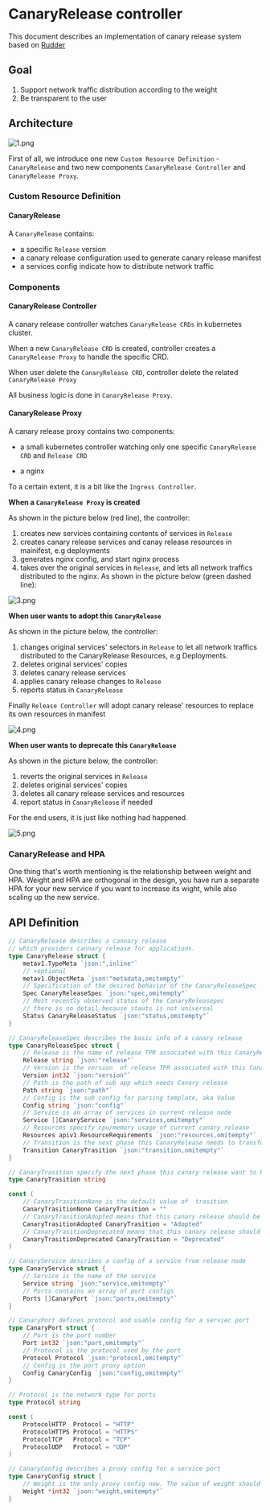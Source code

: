 # CanaryRelease controller

This document describes an implementation of canary release system based on [Rudder](https://github.com/caicloud/rudder)

## Goal

1.  Support network traffic distribution according to the weight
2.  Be transparent to the user

## Architecture

![1.png](img/1.png)

First of all, we introduce one new `Custom Resource Definition` - `CanaryRelease` and two new components `CanaryRelease Controller` and `CanaryRelease Proxy`.

### Custom Resource Definition

#### CanaryRelease

A `CanaryRelease` contains: 

-   a specific `Release` version 
-   a canary release configuration used to generate canary release manifest
-   a services config indicate how to distribute network traffic

### Components

#### CanaryRelease Controller

A canary release controller watches `CanaryRelease CRDs` in kubernetes cluster.

When a new `CanaryRelease CRD` is created, controller creates a `CanaryRelease Proxy` to handle the specific CRD.

When user delete the `CanaryRelease CRD`, controller delete the related `CanaryRelease Proxy`

All business logic is done in `CanaryRelease Proxy`.

#### CanaryRelease Proxy

A canary release proxy contains two components: 

-   a small kubernetes controller watching only one specific `CanaryRelease CRD` and `Release CRD`  


-   a nginx

To a certain extent, it is a bit like the `Ingress Controller`.

**When a `CanaryRelease Proxy` is created**

As shown in the picture below (red line), the controller:

1.  creates new services containing contents of services in `Release`
2.  creates canary release services and canay release resources in mainifest, e.g deployments
3.  generates nginx config, and start nginx process
4.  takes over the original services in `Release`, and lets all network traffics distributed to the nginx. As shown in the picture below (green dashed line):

![3.png](img/3.png)

**When user wants to adopt this `CanaryRelease`**

As shown in the picture below, the controller:

1.  changes original services' selectors in `Release` to let all network traffics distributed to the CanaryRelease Resources, e.g Deployments.
2.  deletes original services' copies
3.  deletes canary release services
4.  applies canary release changes to `Release`
5.  reports status in `CanaryRelease`

Finally `Release Controller` will adopt canary release' resources to replace its own resources in manifest

![4.png](img/4.png)

**When user wants to deprecate this `CanaryRelease`**

As shown in the picture below, the controller:

1.  reverts the original services in `Release`
2.  deletes original services' copies
3.  deletes all canary release services and resources
4.  report status in `CanaryRelease` if needed

For the end users, it is just like nothing had happened.

![5.png](img/5.png)

### CanaryRelease and HPA

One thing that's worth mentioning is the relationship between weight and HPA. Weight and HPA are orthogonal in the design, you have run a separate HPA for your new service if you want to increase its wight, while also scaling up the new service.

## API Definition

```go
// CanaryRelease describes a cannary release
// which providers cannary release for applications.
type CanaryRelease struct {
	metav1.TypeMeta `json:",inline"`
	// +optional
	metav1.ObjectMeta `json:"metadata,omitempty"`
	// Specification of the desired behavior of the CanaryReleaseSpec
	Spec CanaryReleaseSpec `json:"spec,omitempty"`
	// Most recently observed status of the CanaryReleasepec
    // there is no detail because stauts is not universal
	Status CanaryReleaseStatus `json:"status,omitempty"`
}

// CanaryReleaseSpec describes the basic info of a canary release
type CanaryReleaseSpec struct {
	// Release is the name of release TPR associated with this CanaryRelease
	Release string `json:"release"`
	// Version is the version  of release TPR associated with this CanaryRelease
	Version int32 `json:"version"`
	// Path is the path of sub app which needs Canary release
	Path string `json:"path"`
	// Config is the sub config for parsing template, aka Value
	Config string `json:"config"`
	// Service is an array of services in current release node
	Service []CanaryService `json:"services,omitempty"`
	// Resources specify cpu/memory usage of current canary release
	Resources apiv1.ResourceRequirements `json:"resources,omitempty"`
	// Transition is the next phase this CanaryRelease needs to transformed into
	Transition CanaryTrasition `json:"transition,omitempty"`
}

// CanaryTrasition specify the next phase this canary release want to be
type CanaryTrasition string

const (
	// CanaryTrasitionNone is the default value of  trasition
	CanaryTrasitionNone CanaryTrasition = ""
	// CanaryTrasitionAdopted means that this canary release should be adopted
	CanaryTrasitionAdopted CanaryTrasition = "Adopted"
	// CanaryTrasitionDeprecated means that this canary release should be deprecated
	CanaryTrasitionDeprecated CanaryTrasition = "Deprecated"
)

// CanaryService describes a config of a service from release node
type CanaryService struct {
	// Service is the name of the service
	Service string `json:"service,omitempty"`
	// Ports contains an array of port configs
	Ports []CanaryPort `json:"ports,omitempty"`
}

// CanaryPort defines protocol and usable config for a serviec port
type CanaryPort struct {
	// Port is the port number
	Port int32 `json:"port,omitempty"`
	// Protocol is the protocol used by the port
	Protocol Protocol `json:"protocol,omitempty"`
	// Config is the port proxy option
	Config CanaryConfig `json:"config,omitempty"`
}

// Protocol is the network type for ports
type Protocol string

const (
	ProtocolHTTP  Protocol = "HTTP"
	ProtocolHTTPS Protocol = "HTTPS"
	ProtocolTCP   Protocol = "TCP"
	ProtocolUDP   Protocol = "UDP"
)

// CanaryConfig describes a proxy config for a service port
type CanaryConfig struct {
	// Weight is the only proxy config now. The value of weight should be [1,100].
	Weight *int32 `json:"weight,omitempty"`
}
```
